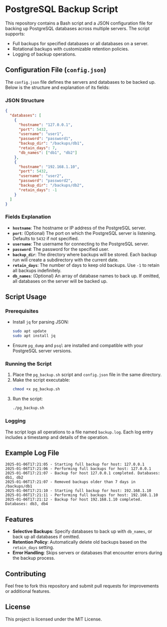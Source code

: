 # PostgreSQL Backup Script

This repository contains a Bash script and a JSON configuration file for backing up PostgreSQL databases across multiple servers. The script supports:

- Full backups for specified databases or all databases on a server.
- Rotational backups with customizable retention policies.
- Logging of backup operations.

## Configuration File (`config.json`)
The `config.json` file defines the servers and databases to be backed up. Below is the structure and explanation of its fields:

### JSON Structure
```json
{
  "databases": [
    {
      "hostname": "127.0.0.1",
      "port": 5432,
      "username": "user1",
      "password": "password1",
      "backup_dir": "/backups/db1",
      "retain_days": 7,
      "db_names": ["db1", "db2"]
    },
    {
      "hostname": "192.168.1.10",
      "port": 5432,
      "username": "user2",
      "password": "password2",
      "backup_dir": "/backups/db2",
      "retain_days": -1
    }
  ]
}
```

### Fields Explanation
- **`hostname`**: The hostname or IP address of the PostgreSQL server.
- **`port`**: (Optional) The port on which the PostgreSQL server is listening. Defaults to `5432` if not specified.
- **`username`**: The username for connecting to the PostgreSQL server.
- **`password`**: The password for the specified user.
- **`backup_dir`**: The directory where backups will be stored. Each backup run will create a subdirectory with the current date.
- **`retain_days`**: The number of days to keep old backups. Use `-1` to retain all backups indefinitely.
- **`db_names`**: (Optional) An array of database names to back up. If omitted, all databases on the server will be backed up.

## Script Usage

### Prerequisites
- Install `jq` for parsing JSON:
  ```bash
  sudo apt update
  sudo apt install jq
  ```
- Ensure `pg_dump` and `psql` are installed and compatible with your PostgreSQL server versions.

### Running the Script
1. Place the `pg_backup.sh` script and `config.json` file in the same directory.
2. Make the script executable:
   ```bash
   chmod +x pg_backup.sh
   ```
3. Run the script:
   ```bash
   ./pg_backup.sh
   ```

### Logging
The script logs all operations to a file named `backup.log`. Each log entry includes a timestamp and details of the operation.

## Example Log File
```
2025-01-06T17:21:05 - Starting full backup for host: 127.0.0.1
2025-01-06T17:21:06 - Performing full backups for host: 127.0.0.1
2025-01-06T17:21:07 - Backup for host 127.0.0.1 completed. Databases: db1, db2
2025-01-06T17:21:07 - Removed backups older than 7 days in /backups/db1
2025-01-06T17:21:10 - Starting full backup for host: 192.168.1.10
2025-01-06T17:21:11 - Performing full backups for host: 192.168.1.10
2025-01-06T17:21:12 - Backup for host 192.168.1.10 completed. Databases: db3, db4
```

## Features
- **Selective Backups**: Specify databases to back up with `db_names`, or back up all databases if omitted.
- **Retention Policy**: Automatically delete old backups based on the `retain_days` setting.
- **Error Handling**: Skips servers or databases that encounter errors during the backup process.

## Contributing
Feel free to fork this repository and submit pull requests for improvements or additional features.

## License
This project is licensed under the MIT License.

